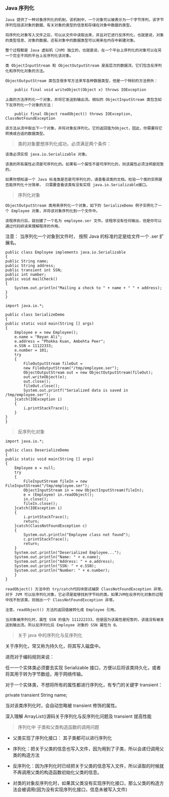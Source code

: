 ### Java 序列化

    Java 提供了一种对象序列化的机制，该机制中，一个对象可以被表示为一个字节序列，该字节序列包括该对象的数据、有关对象的类型的信息和存储在对象中数据的类型。

    将序列化对象写入文件之后，可以从文件中读取出来，并且对它进行反序列化，也就是说，对象的类型信息、对象的数据，还有对象中的数据类型可以用来在内存中新建对象。

    整个过程都是 Java 虚拟机（JVM）独立的，也就是说，在一个平台上序列化的对象可以在另一个完全不同的平台上反序列化该对象。

    类 ObjectInputStream 和 ObjectOutputStream 是高层次的数据流，它们包含反序列化和序列化对象的方法。

    ObjectOutputStream 类包含很多写方法来写各种数据类型，但是一个特别的方法例外：

        public final void writeObject(Object x) throws IOException

    上面的方法序列化一个对象，并将它发送到输出流。相似的 ObjectInputStream 类包含如下反序列化一个对象的方法：

        public final Object readObject() throws IOException, ClassNotFoundException

    该方法从流中取出下一个对象，并将对象反序列化。它的返回值为Object，因此，你需要将它转换成合适的数据类型。

> 类的对象要想序列化成功，必须满足两个条件：

    该类必须实现 java.io.Serializable 对象。

    该类的所有属性必须是可序列化的。如果有一个属性不是可序列化的，则该属性必须注明是短暂的。

    如果你想知道一个 Java 标准类是否是可序列化的，请查看该类的文档。检验一个类的实例是否能序列化十分简单， 只需要查看该类有没有实现 java.io.Serializable接口。

> 序列化对象

    ObjectOutputStream 类用来序列化一个对象，如下的 SerializeDemo 例子实例化了一个 Employee 对象，并将该对象序列化到一个文件中。

    该程序执行后，就创建了一个名为 employee.ser 文件。该程序没有任何输出，但是你可以通过代码研读来理解程序的作用。

注意： 当序列化一个对象到文件时， 按照 Java 的标准约定是给文件一个 .ser 扩展名。

    public class Employee implements java.io.Serializable
    {
    public String name;
    public String address;
    public transient int SSN;
    public int number;
    public void mailCheck()
    {
        System.out.println("Mailing a check to " + name + " " + address);
    }
    }

    import java.io.*;
    
    public class SerializeDemo
    {
    public static void main(String [] args)
    {
        Employee e = new Employee();
        e.name = "Reyan Ali";
        e.address = "Phokka Kuan, Ambehta Peer";
        e.SSN = 11122333;
        e.number = 101;
        try
        {
            FileOutputStream fileOut =
            new FileOutputStream("/tmp/employee.ser");
            ObjectOutputStream out = new ObjectOutputStream(fileOut);
            out.writeObject(e);
            out.close();
            fileOut.close();
            System.out.printf("Serialized data is saved in /tmp/employee.ser");
        }catch(IOException i)
        {
            i.printStackTrace();
        }
    }
    }

> 反序列化对象

    import java.io.*;
    
    public class DeserializeDemo
    {
    public static void main(String [] args)
    {
        Employee e = null;
        try
        {
            FileInputStream fileIn = new FileInputStream("/tmp/employee.ser");
            ObjectInputStream in = new ObjectInputStream(fileIn);
            e = (Employee) in.readObject();
            in.close();
            fileIn.close();
        }catch(IOException i)
        {
            i.printStackTrace();
            return;
        }catch(ClassNotFoundException c)
        {
            System.out.println("Employee class not found");
            c.printStackTrace();
            return;
        }
        System.out.println("Deserialized Employee...");
        System.out.println("Name: " + e.name);
        System.out.println("Address: " + e.address);
        System.out.println("SSN: " + e.SSN);
        System.out.println("Number: " + e.number);
        }
    }

    readObject() 方法中的 try/catch代码块尝试捕获 ClassNotFoundException 异常。对于 JVM 可以反序列化对象，它必须是能够找到字节码的类。如果JVM在反序列化对象的过程中找不到该类，则抛出一个 ClassNotFoundException 异常。

    注意，readObject() 方法的返回值被转化成 Employee 引用。

    当对象被序列化时，属性 SSN 的值为 111222333，但是因为该属性是短暂的，该值没有被发送到输出流。所以反序列化后 Employee 对象的 SSN 属性为 0。

> 关于 java 中的序列化与反序列化

关于序列化，常又称为持久化，将其写入磁盘中。

进而对于编码规则来说：

任一一个实体类必须要去实现 Serializable 接口，方便以后将该类持久化，或者将其用于转为字节数组，用于网络传输。

对于一个实体类，不想将所有的属性都进行序列化，有专门的关键字 transient：

private transient String name;

当对该类序列化时，会自动忽略被 transient 修饰的属性。

深入理解 ArrayList()源码关于序列化与反序列化问题及 transient 提高性能

> 序列化中  子类和父类构造函数的调用问题

- 父类实现了序列化接口： 其子类都可以进行序列化

- 序列化：把关于父类的信息也写入文件，因为用到了子类，所以会递归调用父类的构造方法

- 反序列化：因为序列化时已经把关于父类的信息写入文件，所以读取的时候就不再调用父类的构造函数初始化父类的信息。

- 对类的对象反序列化时，如果其父类没有实现序列化接口，那么父类的构造方法会被调用(因为没有实现序列化接口，信息未被写入文件)